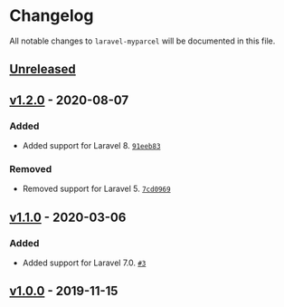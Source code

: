 # Changelog

All notable changes to `laravel-myparcel` will be documented in this file.

## [Unreleased]

## [v1.2.0] - 2020-08-07

### Added
- Added support for Laravel 8. [`91eeb83`](https://github.com/mvdnbrk/laravel-myparcel/commit/91eeb830cd1428299a0502516379164f9e94379d)

### Removed
- Removed support for Laravel 5. [`7cd0969`](https://github.com/mvdnbrk/laravel-myparcel/commit/7cd096946876b020037dad80b13c258f4ba659da)

## [v1.1.0] - 2020-03-06

### Added
- Added support for Laravel 7.0. [`#3`](https://github.com/mvdnbrk/laravel-myparcel/pull/3)

## [v1.0.0] - 2019-11-15

[Unreleased]: https://github.com/mvdnbrk/laravel-myparcel/compare/v1.2.0...HEAD
[v1.2.0]: https://github.com/mvdnbrk/laravel-myparcel/compare/v1.1.0...v1.2.0
[v1.1.0]: https://github.com/mvdnbrk/laravel-myparcel/compare/v1.0.0...v1.1.0
[v1.0.0]: https://github.com/mvdnbrk/laravel-myparcel/tree/v1.0.0
